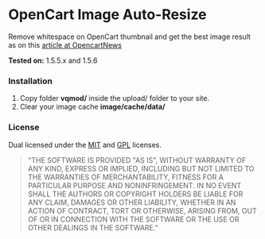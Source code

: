 # OpenCart Image Auto-Resize #

Remove whitespace on OpenCart thumbnail and get the best image result as on this [article at OpencartNews](http://www.opencartnews.com/tutorials/auto-type-opencart-image-resize/)


**Tested on:** 1.5.5.x and 1.5.6

### Installation ###
1. Copy folder **vqmod/** inside the upload/ folder to your site.
2. Clear your image cache **image/cache/data/**


### License ###
Dual licensed under the [MIT](http://opensource.org/licenses/MIT) and [GPL](http://www.gnu.org/licenses/gpl-3.0.html) licenses.

> "THE SOFTWARE IS PROVIDED "AS IS", WITHOUT WARRANTY OF ANY KIND, EXPRESS OR
IMPLIED, INCLUDING BUT NOT LIMITED TO THE WARRANTIES OF MERCHANTABILITY,
FITNESS FOR A PARTICULAR PURPOSE AND NONINFRINGEMENT. IN NO EVENT SHALL THE
AUTHORS OR COPYRIGHT HOLDERS BE LIABLE FOR ANY CLAIM, DAMAGES OR OTHER
LIABILITY, WHETHER IN AN ACTION OF CONTRACT, TORT OR OTHERWISE, ARISING FROM,
OUT OF OR IN CONNECTION WITH THE SOFTWARE OR THE USE OR OTHER DEALINGS IN
THE SOFTWARE."